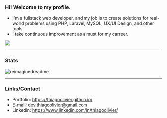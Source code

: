 ### Hi! Welcome to my profile.

- I'm a fullstack web developer, and my job is to create solutions for real-world problems using PHP, Laravel, MySQL, UX/UI Design, and other tools.
- I take continuous improvement as a must for my carreer.
<img src="https://skillicons.dev/icons?i=php,laravel,mysql,mongodb,js,tailwind,ts,vuejs,docker,git,ubuntu,figma&theme=light" />

---

### Stats
<img src="https://myreadme.vercel.app/api/embed/thiagoolivier?panels=userstatistics,commitgraph,toplanguages" alt="reimaginedreadme" />

---

### Links/Contact
- Portfolio: https://thiagoolivier.github.io/
- E-mail: dev.thiagoolivier@gmail.com
- Linkedin: https://www.linkedin.com/in/thiagoolivier/
